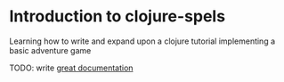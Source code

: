 # Introduction to clojure-spels

Learning how to write and expand upon a clojure tutorial implementing a basic adventure game

TODO: write [great documentation](http://jacobian.org/writing/what-to-write/)
